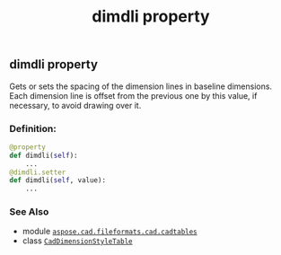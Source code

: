 ﻿---
title: dimdli property
second_title: Aspose.CAD for Python via .NET API References
description: 
type: docs
weight: 400
url: /python-net/aspose.cad.fileformats.cad.cadtables/caddimensionstyletable/dimdli/
is_root: false
---

## dimdli property


Gets or sets the spacing of the dimension lines in baseline dimensions. 
Each dimension line is offset from the previous one by this value, if necessary, to avoid drawing over it.
### Definition:
```python
@property
def dimdli(self):
    ...
@dimdli.setter
def dimdli(self, value):
    ...
```

### See Also
* module [`aspose.cad.fileformats.cad.cadtables`](../../)
* class [`CadDimensionStyleTable`](/cad/python-net/aspose.cad.fileformats.cad.cadtables/caddimensionstyletable)
